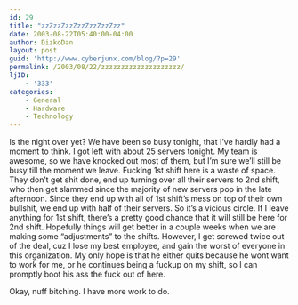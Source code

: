 ```yaml
---
id: 29
title: "zzZzzZzzZzzZzzZzzZzz"
date: 2003-08-22T05:40:00-04:00
author: DizkoDan
layout: post
guid: 'http://www.cyberjunx.com/blog/?p=29'
permalink: /2003/08/22/zzzzzzzzzzzzzzzzzzzz/
ljID:
    - '333'
categories:
    - General
    - Hardware
    - Technology
---
```


Is the night over yet? We have been so busy tonight, that I’ve hardly had a moment to think. I got left with about 25 servers tonight. My team is awesome, so we have knocked out most of them, but I’m sure we’ll still be busy till the moment we leave. Fucking 1st shift here is a waste of space. They don’t get shit done, end up turning over all their servers to 2nd shift, who then get slammed since the majority of new servers pop in the late afternoon. Since they end up with all of 1st shift’s mess on top of their own bullshit, we end up with half of their servers. So it’s a vicious circle. If I leave anything for 1st shift, there’s a pretty good chance that it will still be here for 2nd shift. Hopefully things will get better in a couple weeks when we are making some “adjustments” to the shifts. However, I get screwed twice out of the deal, cuz I lose my best employee, and gain the worst of everyone in this organization. My only hope is that he either quits because he wont want to work for me, or he continues being a fuckup on my shift, so I can promptly boot his ass the fuck out of here.

Okay, nuff bitching. I have more work to do.